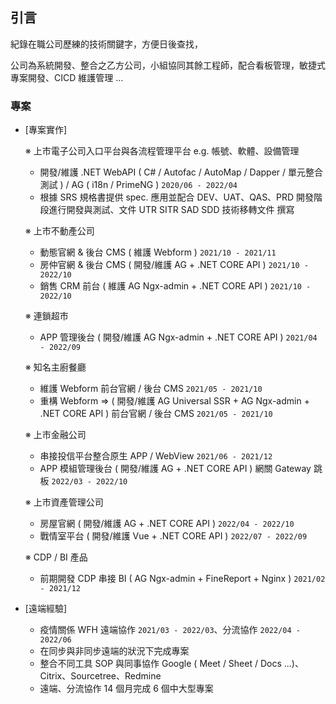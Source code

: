 ## 引言

紀錄在職公司歷練的技術關鍵字，方便日後查找，

公司為系統開發、整合之乙方公司，小組協同其餘工程師，配合看板管理，敏捷式專案開發、CICD 維護管理 …

<!-- 涉獵包含跨平台整合 ( 經銷、品管、盤點、線上教學、各式 IOT、串流媒體串接、廣告、訂單、簽核、分析、租賃、客戶關係、內容管理、智慧客服、電子報、電子商務、企業入口網站、金融 ) 各式平台

# 系統整合網站工程師

> 1.**根據專案 SRS 規格，設計階段由組長與組員討論 SA SD ( 架構 / 方法 ) 與使用 ( 框架 / 工具庫 ) 於執行階段指派任務完成** </br>
> 2.**協同小組四人完成從 SRS、Use case 檢討、測試需求、教育訓練等工作** </br>
> 3.**團隊利用 G-Meet 與其餘 G-雲應用程式遠端協作、看板管理指派任務、Git Sourcetree 版本控制** </br>
> 4.**工程師團隊從前端、後端至資料庫與架站、排程皆有參與並依照 SRS / Spec 與各種工作流程檢討並改進** </br>
> 5.**依照 Redmine / SharePoint Issue 與客戶溝通並完成開發與維護** </br>
> 6.**公司 ( 小組 / 兩禮拜 ) 分享站立研討會內容如連結 [Seminar.md](https://github.com/johch3n611u/Experience-of-Cinda-Company/blob/master/Seminar.md)** </br>

STAR

Situation（情境）：負責 Facebook 粉絲專頁與 Instagram 內容經營、廣告投放及數據成效分析

Task（任務）：整合及運用各行銷管道（社群、EDM、Medium ...）進行內容行銷

Action（行動）：修正並改善行銷策略，使互動率成長 3 倍

Result（結果）：自行設計 EDM 版型，並優化內容佈局，提高開信率（20% → 35%）

BAR：背景(Background)、行動(Action)、結果(Result)
-->

### 專案

<!--  https://ithelp.ithome.com.tw/questions/10025079 -->

* [專案實作]

  ※ 上市電子公司入口平台與各流程管理平台 e.g. 帳號、軟體、設備管理

  * 開發/維護 .NET WebAPI ( C# / Autofac / AutoMap / Dapper / 單元整合測試 ) / AG ( i18n / PrimeNG ) `2020/06 - 2022/04`
  * 根據 SRS 規格書提供 spec. 應用並配合 DEV、UAT、QAS、PRD 開發階段進行開發與測試、文件 UTR SITR SAD SDD 技術移轉文件 撰寫

  ※ 上市不動產公司

  * 動態官網 & 後台 CMS ( 維護 Webform ) `2021/10 - 2021/11`
  * 房仲官網 & 後台 CMS ( 開發/維護 AG + .NET CORE API ) `2021/10 - 2022/10`
  * 銷售 CRM 前台 ( 維護 AG Ngx-admin + .NET CORE API ) `2021/10 - 2022/10`

  ※ 連鎖超市

  * APP 管理後台 ( 開發/維護 AG Ngx-admin + .NET CORE API ) `2021/04 - 2022/09`

  ※ 知名主廚餐廳

  * 維護 Webform 前台官網 / 後台 CMS `2021/05 - 2021/10`
  * 重構 Webform => ( 開發/維護 AG Universal SSR + AG Ngx-admin + .NET CORE API ) 前台官網 / 後台 CMS `2021/05 - 2021/10`

  ※ 上市金融公司

  * 串接投信平台整合原生 APP / WebView `2021/06 - 2021/12`
  * APP 模組管理後台 ( 開發/維護 AG + .NET CORE API ) 網關 Gateway 跳板 `2022/03 - 2022/10`

  ※ 上市資產管理公司

  * 房屋官網 ( 開發/維護 AG + .NET CORE API ) `2022/04 - 2022/10`
  * 戰情室平台 ( 開發/維護 Vue + .NET CORE API ) `2022/07 - 2022/09`

  ※ CDP / BI 產品

  * 前期開發 CDP 串接 BI ( AG Ngx-admin + FineReport + Nginx ) `2021/02 - 2021/12`

* [遠端經驗]
  * 疫情關係 WFH 遠端協作 `2021/03 - 2022/03`、分流協作 `2022/04 - 2022/06`
  * 在同步與非同步遠端的狀況下完成專案
  * 整合不同工具 SOP 與同事協作 Google ( Meet / Sheet / Docs ...)、Citrix、Sourcetree、Redmine
  * 遠端、分流協作 14 個月完成 6 個中大型專案
